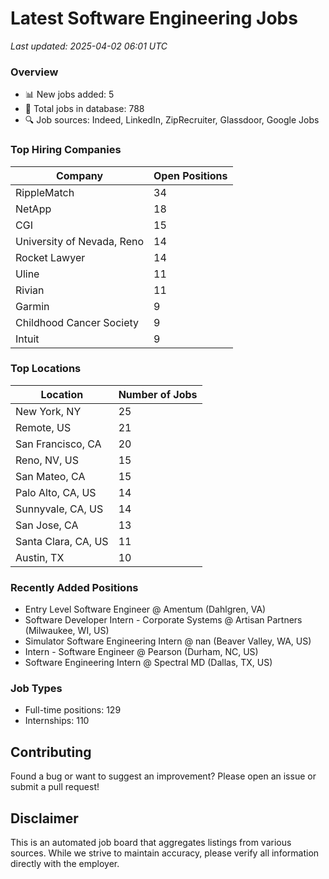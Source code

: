 # Latest Software Engineering Jobs
*Last updated: 2025-04-02 06:01 UTC*

### Overview
- 📊 New jobs added: 5
- 💼 Total jobs in database: 788
- 🔍 Job sources: Indeed, LinkedIn, ZipRecruiter, Glassdoor, Google Jobs

### Top Hiring Companies
| Company | Open Positions |
|---------|---------------|
| RippleMatch | 34 |
| NetApp | 18 |
| CGI | 15 |
| University of Nevada, Reno | 14 |
| Rocket Lawyer | 14 |
| Uline | 11 |
| Rivian | 11 |
| Garmin | 9 |
| Childhood Cancer Society | 9 |
| Intuit | 9 |

### Top Locations
| Location | Number of Jobs |
|----------|---------------|
| New York, NY | 25 |
| Remote, US | 21 |
| San Francisco, CA | 20 |
| Reno, NV, US | 15 |
| San Mateo, CA | 15 |
| Palo Alto, CA, US | 14 |
| Sunnyvale, CA, US | 14 |
| San Jose, CA | 13 |
| Santa Clara, CA, US | 11 |
| Austin, TX | 10 |

### Recently Added Positions
- Entry Level Software Engineer @ Amentum (Dahlgren, VA)
- Software Developer Intern - Corporate Systems @ Artisan Partners (Milwaukee, WI, US)
- Simulator Software Engineering Intern @ nan (Beaver Valley, WA, US)
- Intern - Software Engineer @ Pearson (Durham, NC, US)
- Software Engineering Intern @ Spectral MD (Dallas, TX, US)

### Job Types
- Full-time positions: 129
- Internships: 110

## Contributing
Found a bug or want to suggest an improvement? Please open an issue or submit a pull request!

## Disclaimer
This is an automated job board that aggregates listings from various sources. While we strive to maintain accuracy, 
please verify all information directly with the employer.
